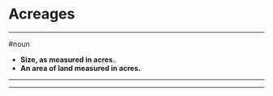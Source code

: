 # Acreages
---
#noun
- **Size, as measured in acres.**
- **An area of land measured in acres.**
---
---
